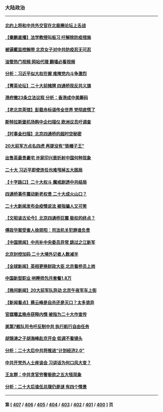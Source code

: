### 大陆政治
---
#### [北约上将和中共外交官在北极圈论坛上舌战](../../pages/ncid277/n13846333.md?10161106) 
#### [【秦鹏直播】法学教授叫板习 吁解除防疫措施](../../pages/ncid277/n13846298.md?10161106) 
#### [被逼戴监控腕带 北京女子对中共防疫忍无可忍](../../pages/ncid277/n13846301.md?10161106) 
#### [油管热门视频 网站代理 翻墙必看视频](http://132.145.103.77:81/youtube.html?10161106)
#### [分析：习近平似大权在握 难掩党内斗争激烈](../../pages/ncid277/n13846220.md?10161106) 
#### [【菁英论坛】二十大前摊牌 四通桥现反共义旗](../../pages/ncid277/n13846297.md?10161106) 
#### [港府撤23条立法议程 分析：香港成中美筹码](../../pages/ncid277/n13846275.md?10161106) 
#### [【老北京茶馆】彭载舟标语传全世界 党彻底慌了](../../pages/ncid277/n13846293.md?10161106) 
#### [斯特拉斯堡机场购中企扫描仪 欧洲议员吁调查](../../pages/ncid277/n13846264.md?10161106) 
#### [【时事金扫描】北京四通桥的超时空秘密](../../pages/ncid277/n13845671.md?10161106) 
#### [20大前军方点名四虎 再提没有“铁帽子王”](../../pages/ncid277/n13846254.md?10161106) 
#### [出售英最贵豪宅 许家印兴衰折射中国何种现象](../../pages/ncid277/n13846221.md?10161106) 
#### [二十大 习近平即使连任也难甩掉五大困局](../../pages/ncid277/n13846189.md?10161106) 
#### [【十字路口】二十大权斗 魔戒剧透中共结局](../../pages/ncid277/n13846092.md?10161106) 
#### [四通桥事件震动新老权贵 二十大成火山口？](../../pages/ncid277/n13846024.md?10161106) 
#### [二十大新闻发布会疫情说法 被指骗人又可笑](../../pages/ncid277/n13846000.md?10161106) 
#### [【文昭谈古论今】北京四通桥巨震 极权的终点？](../../pages/ncid277/n13846158.md?10161106) 
#### [傅政华案受害人徐崇阳：司法机关犯罪谁负责](../../pages/ncid277/n13846107.md?10161106) 
#### [【中国禁闻】中共补中央委员异常 跳过之江新军](../../pages/ncid277/n13845995.md?10161106) 
#### [北京封控加码 二十大境外记者人数减半](../../pages/ncid277/n13846070.md?10161106) 
#### [【全球新闻】英相更换财政大臣 北京看桥员上岗](../../pages/ncid277/n13845996.md?10161106) 
#### [中国新型职业 哄睡师包月套餐1.8万](../../pages/ncid277/n13845990.md?10161106) 
#### [【晚间新闻】20大前军队异动 北京午夜军车上街](../../pages/ncid277/n13845997.md?10161106) 
#### [【新闻看点】蔡云峰是自杀还是灭口？太多诡异](../../pages/ncid277/n13845587.md?10161106) 
#### [官媒曝孟晚舟获释内情 被指为二十大作宣传](../../pages/ncid277/n13845964.md?10161106) 
#### [美第7舰队司令吁反制中共 执行航行自由任务](../../pages/ncid277/n13845955.md?10161106) 
#### [胡锦涛之子胡海峰赴京开会 低调不看镜头](../../pages/ncid277/n13845883.md?10161106) 
#### [分析：二十大后中共将推进“计划经济2.0”](../../pages/ncid277/n13845828.md?10161106) 
#### [中共开党外人士座谈会 习讲话为何口风大变？](../../pages/ncid277/n13845752.md?10161106) 
#### [王友群：中共贪官穷奢极欲之五大怪现象](../../pages/ncid277/n13845720.md?10161106) 
#### [分析：二十大后谁任总理仍是谜 有四个情景](../../pages/ncid277/n13845664.md?10161106) 

---
#### 第 [ [407](./407.md?10161106) / [406](./406.md?10161106) / [405](./405.md?10161106) / [404](./404.md?10161106) / [403](./403.md?10161106) / [402](./402.md?10161106) / [401](./401.md?10161106) / [400](./400.md?10161106) ] 页
